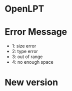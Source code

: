 # OpenLPT

# Error Message
- 1: size error
- 2: type error
- 3: out of range
- 4: no enough space

# New version
